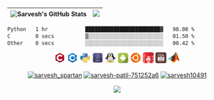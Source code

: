 <img src="https://github-readme-stats.vercel.app/api?username=sarvesh10491&show_icons=true&theme=merko" alt="Sarvesh's GitHub Stats">|<img src="https://media1.giphy.com/media/13HgwGsXF0aiGY/giphy.gif" />
|--|--|

<!--START_SECTION:waka-->

```text
Python   1 hr            ████████████████████████▓   98.08 %
C        0 secs          ▒░░░░░░░░░░░░░░░░░░░░░░░░   01.50 %
Other    0 secs          ░░░░░░░░░░░░░░░░░░░░░░░░░   00.42 %
```

<!--END_SECTION:waka-->


<p align="center">
  <code><img title="C" height="25" src="https://github.com/sarvesh10491/sarvesh10491/blob/main/gitimgs/c.jpg"></code>
  <code><img title="C++" height="25" src="https://github.com/sarvesh10491/sarvesh10491/blob/main/gitimgs/c++.jpg"></code>
  <code><img title="Python" height="25" src="https://github.com/sarvesh10491/sarvesh10491/blob/main/gitimgs/python.jpg"></code>
  <code><img title="Java" height="25" src="https://github.com/sarvesh10491/sarvesh10491/blob/main/gitimgs/java.jpg"></code>
  <code><img title="Linux" height="25" src="https://github.com/sarvesh10491/sarvesh10491/blob/main/gitimgs/linux.jpg"></code>
  <code><img title="Android" height="25" src="https://github.com/sarvesh10491/sarvesh10491/blob/main/gitimgs/android.jpg"></code>
  <code><img title="Ubuntu" height="25" src="https://github.com/sarvesh10491/sarvesh10491/blob/main/gitimgs/ubuntu.jpg"></code>
  <code><img title="Oracle" height="25" src="https://github.com/sarvesh10491/sarvesh10491/blob/main/gitimgs/oracle.jpg"></code>
  <code><img title="Assembly" height="25" src="https://github.com/sarvesh10491/sarvesh10491/blob/main/gitimgs/assembly.jpg"></code>
  <code><img title="Matlab" height="25" src="https://github.com/sarvesh10491/sarvesh10491/blob/main/gitimgs/matlab.jpg"></code>
</p>

<p align="center">
<a href="https://twitter.com/sarvesh_spartan" target="_blank"><img title="Twitter" align="center" src="https://img.icons8.com/bubbles/50/000000/twitter.png" alt="sarvesh_spartan" height="50" width="50" /></a>
<a href="https://linkedin.com/in/sarvesh-patil-751252a6" target="_blank"><img title="LinkedIn" align="center" src="https://img.icons8.com/bubbles/50/000000/linkedin.png" alt="sarvesh-patil-751252a6" height="50" width="50" /></a>
<a href="https://instagram.com/sarvesh10491" target="_blank"><img title="Instagram" align="center" src="https://img.icons8.com/bubbles/50/000000/instagram-new.png" alt="sarvesh10491" height="50" width="50" /></a>
</p>

<div align="center">
<img src="https://komarev.com/ghpvc/?username=sarvesh10491&&style=flat-square" align="center" />
</div>  

